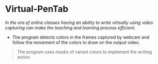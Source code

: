 # Virtual-PenTab

*In the era of online classes having an ability to write virtually using video capturing can make the teaching and learning process efficient.*

* The program detects colors in the frames captured by webcam and follow the movement of the colors to draw on the output video.
>The program uses masks of varied colors to implement the writing action.
